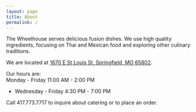 ```yaml
---
layout: page
title: About
permalink: /
---
```


The Wheelhouse serves delicious fusion dishes. We use high quality ingredients, focusing on Thai and Mexican food and exploring other culinary traditions.

We are located at [1670 E St Louis St, Springfield, MO 65802][map].

Our hours are:<br/>
Monday - Friday 11:00 AM - 2:00 PM<br/>
+ Wednesday - Friday 4:30 PM - 7:00 PM

Call 417.773.7717 to inquire about catering or to place an order.

[map]: https://www.google.com/maps/place/1670+E+St+Louis+St,+Springfield,+MO+65802/@37.209023,-93.264083,17z/data=!3m1!4b1!4m2!3m1!1s0x87cf6329e53ec72f:0xac7e3a19b13cd67ej "The Wheelhouse on Google Maps"
